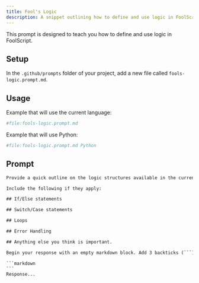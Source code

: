 ```yaml
---
title: Fool's Logic
description: A snippet outlining how to define and use logic in FoolScript.
---
```


This prompt is designed to teach you how to define and use logic in FoolScript.

## Setup

In the `.github/prompts` folder of your project, add a new file called `fools-logic.prompt.md`.

## Usage

Example that will use the current language:

```bash
#file:fools-logic.prompt.md
```

Example that will use Python:

```bash
#file:fools-logic.prompt.md Python
```

## Prompt

````txt
Provide a quick outline on the logic structures available in the current language.

Include the following if they apply:

## If/Else statements

## Switch/Case statements

## Loops

## Error Handling

## Anything else you think is important.

Begin your response with an empty markdown block. Add 3 backticks (```) before the response. For example:

```markdown
```
Response...
````